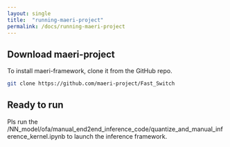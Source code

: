 ```yaml
---
layout: single
title:  "running-maeri-project"
permalink: /docs/running-maeri-project
---
```


## Download maeri-project
To install maeri-framework, clone it from the GitHub repo.
```bash
git clone https://github.com/maeri-project/Fast_Switch
```

## Ready to run
Pls run the /NN_model/ofa/manual_end2end_inference_code/quantize_and_manual_inference_kernel.ipynb to launch the inference framework.

